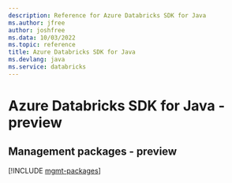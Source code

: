 ```yaml
---
description: Reference for Azure Databricks SDK for Java
ms.author: jfree
author: joshfree
ms.data: 10/03/2022
ms.topic: reference
title: Azure Databricks SDK for Java
ms.devlang: java
ms.service: databricks
---
```

# Azure Databricks SDK for Java - preview

## Management packages - preview
[!INCLUDE [mgmt-packages](databricks-mgmt-index.md)]